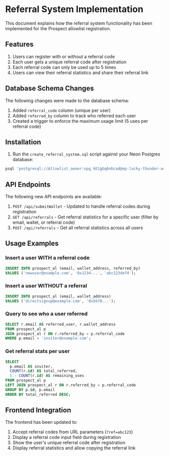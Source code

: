 # Referral System Implementation

This document explains how the referral system functionality has been implemented for the Prospect allowlist registration.

## Features

1. Users can register with or without a referral code
2. Each user gets a unique referral code after registration
3. Each referral code can only be used up to 5 times
4. Users can view their referral statistics and share their referral link

## Database Schema Changes

The following changes were made to the database schema:

1. Added `referral_code` column (unique per user)
2. Added `referred_by` column to track who referred each user 
3. Created a trigger to enforce the maximum usage limit (5 uses per referral code)

## Installation

1. Run the `create_referral_system.sql` script against your Neon Postgres database:

```bash
psql 'postgresql://Allowlist_owner:npg_kE1gGq6nbcad@ep-lucky-thunder-a4cg4mvm-pooler.us-east-1.aws.neon.tech/Allowlist?sslmode=require' -f create_referral_system.sql
```

## API Endpoints

The following new API endpoints are available:

1. `POST /api/submitWallet` - Updated to handle referral codes during registration
2. `GET /api/referrals` - Get referral statistics for a specific user (filter by email, wallet, or referral code)
3. `POST /api/referrals` - Get all referral statistics across all users

## Usage Examples

### Insert a user WITH a referral code

```sql
INSERT INTO prospect_al (email, wallet_address, referred_by)
VALUES ('newuser@example.com', '0x1234...', 'abc123def4');
```

### Insert a user WITHOUT a referral

```sql
INSERT INTO prospect_al (email, wallet_address)
VALUES ('directsignup@example.com', '0x5678...');
```

### Query to see who a user referred

```sql
SELECT r.email AS referred_user, r.wallet_address
FROM prospect_al p
JOIN prospect_al r ON r.referred_by = p.referral_code
WHERE p.email = 'inviter@example.com';
```

### Get referral stats per user

```sql
SELECT 
  p.email AS inviter,
  COUNT(r.id) AS total_referred,
  5 - COUNT(r.id) AS remaining_uses
FROM prospect_al p
LEFT JOIN prospect_al r ON r.referred_by = p.referral_code
GROUP BY p.id, p.email
ORDER BY total_referred DESC;
```

## Frontend Integration

The frontend has been updated to:

1. Accept referral codes from URL parameters (`?ref=abc123`)
2. Display a referral code input field during registration
3. Show the user's unique referral code after registration
4. Display referral statistics and allow copying the referral link 